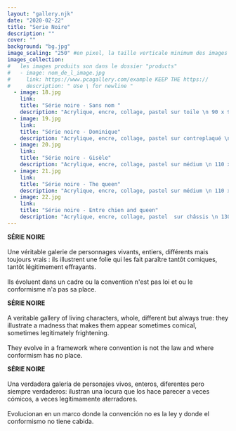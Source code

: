 ```yaml
---
layout: "gallery.njk"
date: "2020-02-22"
title: "Serie Noire"
description: ""
cover: ""
background: "bg.jpg"
image_scaling: "250" #en pixel, la taille verticale minimum des images presentes dans la gallery
images_collection:
#   les images produits son dans le dossier "products" 
#   - image: nom_de_l_image.jpg
#     link: https://www.pcagallery.com/example KEEP THE https://
#     description: " Use \ for newline "
  - image: 18.jpg
    link:
    title: "Série noire - Sans nom "
    description: "Acrylique, encre, collage, pastel sur toile \n 90 x 90 cm"
  - image: 19.jpg
    link:
    title: "Série noire - Dominique"
    description: "Acrylique, encre, collage, pastel sur contreplaqué \n 102 x 102 cm"
  - image: 20.jpg
    link:
    title: "Série noire - Gisèle"
    description: "Acrylique, encre, collage, pastel sur médium \n 110 x 80 cm"
  - image: 21.jpg
    link:
    title: "Série noire - The queen"
    description: "Acrylique, encre, collage, pastel sur médium \n 110 x 80 cm"
  - image: 22.jpg
    link:
    title: "Série noire - Entre chien and queen"
    description: "Acrylique, encre, collage, pastel  sur châssis \n 130 x 80 cm"
---
```



**SÉRIE NOIRE**  
&nbsp;  
Une véritable galerie de personnages vivants, entiers, différents mais toujours vrais : ils illustrent une folie qui les fait paraître tantôt comiques, tantôt légitimement effrayants.  
&nbsp;  
Ils évoluent dans un cadre ou la convention n'est pas loi et ou le conformisme n'a pas sa place.



**SÉRIE NOIRE**  
&nbsp;  
A veritable gallery of living characters, whole, different but always true: they illustrate a madness that makes them appear sometimes comical, sometimes legitimately frightening.  
&nbsp;  
They evolve in a framework where convention is not the law and where conformism has no place.



**SÉRIE NOIRE**  
&nbsp;  
Una verdadera galería de personajes vivos, enteros, diferentes pero siempre verdaderos: ilustran una locura que los hace parecer a veces cómicos, a veces legítimamente aterradores.  
&nbsp;  
Evolucionan en un marco donde la convención no es la ley y donde el conformismo no tiene cabida.